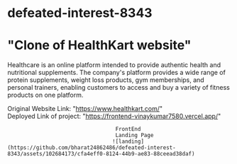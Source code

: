 # defeated-interest-8343
# "Clone of HealthKart website"
Healthcare is an online platform intended to provide authentic health and nutritional supplements. The company's platform provides a wide range of protein supplements, weight loss products, gym memberships, and personal trainers, enabling customers to access and buy a variety of fitness products on one platform.

Original Website Link: "https://www.healthkart.com/"
</br>
Deployed Link of project: "https://frontend-vinaykumar7580.vercel.app/"

                                      FrontEnd
                                      Landing Page
                                     ![landing](https://github.com/bharat24862486/defeated-interest-8343/assets/102684173/cfa4eff0-8124-44b9-ae83-88ceead38daf)

